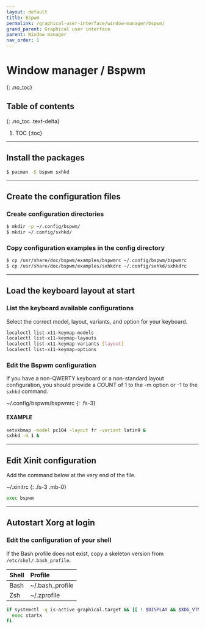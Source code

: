 ```yaml
---
layout: default
title: Bspwm
permalink: /graphical-user-interface/window-manager/bspwm/
grand_parent: Graphical user interface
parent: Window manager
nav_order: 1
---
```


# Window manager / Bspwm
{: .no_toc}

## Table of contents
{: .no_toc .text-delta}

1. TOC
{:toc}

---

## Install the packages

```bash
$ pacman -S bspwm sxhkd
```

---

## Create the configuration files

### Create configuration directories

```bash
$ mkdir -p ~/.config/bspwm/
$ mkdir ~/.config/sxhkd/
```

### Copy configuration examples in the config directory

```bash
$ cp /usr/share/doc/bspwm/examples/bspwmrc ~/.config/bspwm/bspwmrc
$ cp /usr/share/doc/bspwm/examples/sxhkdrc ~/.config/sxhkd/sxhkdrc
```

---

## Load the keyboard layout at start

### List the keyboard available configurations

Select the correct model, layout, variants, and option for your keyboard.

```bash
localectl list-x11-keymap-models
localectl list-x11-keymap-layouts
localectl list-x11-keymap-variants [layout]
localectl list-x11-keymap-options
```

### Edit the Bspwm configuration

If you have a non-QWERTY keyboard or a non-standard layout configuration, you should provide a COUNT of 1 to the -m option or -1 to the `sxhkd` command.

~/.config/bspwm/bspwmrc
{: .fs-3}

#### EXAMPLE

```bash
setxkbmap -model pc104 -layout fr -variant latin9 &
sxhkd -m 1 &
```

---

## Edit Xinit configuration

Add the command below at the very end of the file.

~/.xinitrc
{: .fs-3 .mb-0}

```bash
exec bspwm
```

---

## Autostart Xorg at login

### Edit the configuration of your shell

If the Bash profile does not exist, copy a skeleton version from `/etc/skel/.bash_profile`.

| Shell    | Profile         |
| :------- | :-------------- |
| Bash     | ~/.bash_profile |
| Zsh      | ~/.zprofile     |

```bash
if systemctl -q is-active graphical.target && [[ ! $DISPLAY && $XDG_VTNR -eq 1 ]]; then
  exec startx
fi
```
